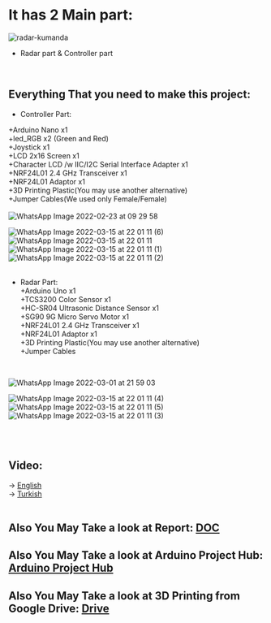 
# It has 2 Main part:<br>
![radar-kumanda](https://user-images.githubusercontent.com/64128266/159164678-55754d91-ba13-448f-829b-5eea2b80d00c.jpeg)
<br>
* Radar part & Controller part<br>
<br>

## Everything That you need to make this project:<br>
* Controller Part:<br>

+Arduino Nano x1 <br>
+led_RGB  x2 (Green and Red) <br>
+Joystick x1 <br>
+LCD 2x16 Screen x1 <br>
+Character LCD /w IIC/I2C Serial Interface Adapter x1  <br>
+NRF24L01 2.4 GHz Transceiver x1 <br>
+NRF24L01 Adaptor x1 <br>
+3D Printing Plastic(You may use another alternative) <br>
+Jumper Cables(We used only Female/Female)  <br>
<br>
![WhatsApp Image 2022-02-23 at 09 29 58](https://user-images.githubusercontent.com/64128266/159166486-70804587-80cd-4117-b5a2-a827b41e0a77.jpeg)

![WhatsApp Image 2022-03-15 at 22 01 11 (6)](https://user-images.githubusercontent.com/64128266/159164733-82a7a19b-a419-46cc-a405-fd945f185115.jpeg)
![WhatsApp Image 2022-03-15 at 22 01 11](https://user-images.githubusercontent.com/64128266/159164739-7e22bb68-0d0a-4161-aa9b-47d6cd2dfcd9.jpeg)
![WhatsApp Image 2022-03-15 at 22 01 11 (1)](https://user-images.githubusercontent.com/64128266/159164745-654e7fae-611f-4335-95d8-0ecd892eb6c1.jpeg)
![WhatsApp Image 2022-03-15 at 22 01 11 (2)](https://user-images.githubusercontent.com/64128266/159164749-8f804992-dced-45a8-a018-cf68acb91fec.jpeg)
<br>
<br>

* Radar Part: <br>
+Arduino Uno x1 <br>
+TCS3200 Color Sensor x1 <br>
+HC-SR04 Ultrasonic Distance Sensor x1 <br>
+SG90 9G Micro Servo Motor x1 <br>
+NRF24L01 2.4 GHz Transceiver x1 <br>
+NRF24L01 Adaptor x1 <br>
+3D Printing Plastic(You may use another alternative) <br>
+Jumper Cables <br>
<br>

![WhatsApp Image 2022-03-01 at 21 59 03](https://user-images.githubusercontent.com/64128266/159166487-4e560e95-8999-40a2-9af8-5211a57f1ab1.jpeg)

![WhatsApp Image 2022-03-15 at 22 01 11 (4)](https://user-images.githubusercontent.com/64128266/159164842-33aeb0e0-de61-4b45-9a86-1d0d1616789b.jpeg)
![WhatsApp Image 2022-03-15 at 22 01 11 (5)](https://user-images.githubusercontent.com/64128266/159164844-2e80b114-f979-4103-8582-e49f9e56126e.jpeg)
![WhatsApp Image 2022-03-15 at 22 01 11 (3)](https://user-images.githubusercontent.com/64128266/159164846-3d648479-0a9c-4c65-81d6-903b45992f60.jpeg)

<br>
<br>

## Video:<br>
-> [English](https://www.youtube.com/watch?v=SShkDddO4O4) <br>
-> [Turkish](https://www.youtube.com/watch?v=F-aJjSXXcCI) <br>
<br>
## Also You May Take a look at Report: [DOC](https://docs.google.com/document/d/1OD_WKfKfpJQMH7MQUD322oVHRmemjHqJwcbTN0f6ABo/edit) <br>
## Also You May Take a look at Arduino Project Hub: [Arduino Project Hub](https://create.arduino.cc/projecthub/bilalemregirit/radar-arduino-ce5d1f) <br> 
## Also You May Take a look at 3D Printing from Google Drive: [Drive](https://drive.google.com/file/d/1jmpXBw56gPuhrIitwvCnn-vj3Cyd3Eyx/view?usp=sharing) <br>

